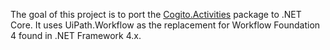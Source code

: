 The goal of this project is to port the [Cogito.Activities](https://github.com/alethic/Cogito.Activities) package to .NET Core. It uses UiPath.Workflow as the replacement for Workflow Foundation 4 found in .NET Framework 4.x.
